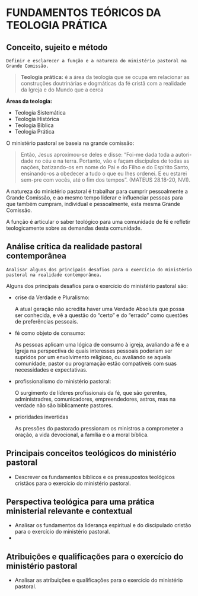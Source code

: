 # FUNDAMENTOS TEÓRICOS DA TEOLOGIA PRÁTICA


## Conceito, sujeito e método

	Definir e esclarecer a função e a natureza do ministério pastoral na Grande Comissão.

> **Teologia prática:**
> é a área da teologia que se ocupa em relacionar as construções doutrinárias e dogmáticas da fé cristã com a realidade da Igreja e do Mundo que a cerca

**Áreas da teologia:**

- Teologia Sistemática
- Teologia Histórica
- Teologia Bíblica
- Teologia Prática

O ministério pastoral se baseia na grande comissão:

> Então,  Jesus  aproximou-se  deles  e  disse:  “Foi-me  dada  toda  a  autori-dade  no  céu  e  na  terra.  Portanto,  vão  e  façam  discípulos  de  todas  as  nações, batizando-os em nome do Pai e do Filho e do Espírito Santo, ensinando-os a obedecer a tudo o que eu lhes ordenei. E eu estarei sem-pre com vocês, até o fim dos tempos”. (MATEUS 28.18-20, NVI).

A natureza do ministério pastoral é trabalhar para cumprir pessoalmente a Grande Comissão, e ao mesmo tempo liderar e influenciar pessoas para que também cumpram, individual e pessoalmente, esta mesma Grande Comissão.

A função é articular o saber teológico para uma comunidade de fé e refletir teologicamente sobre as demandas desta comunidade.


## Análise crítica da realidade pastoral contemporânea

	Analisar alguns dos principais desafios para o exercício do ministério pastoral na realidade contemporânea.
	
Alguns dos principais desafios para o exercício do ministério pastoral são:
- crise da Verdade e Pluralismo:

	A atual geração não acredita haver uma Verdade Absoluta que possa ser conhecida, e vê a questão do “certo” e do “errado” como questões de preferências pessoais.
	
- fé como objeto de consumo:

	As pessoas aplicam uma lógica de consumo à igreja, avaliando a fé e a Igreja na perspectiva de quais interesses pessoais poderiam ser supridos por um envolvimento religioso, ou avaliando se aquela comunidade, pastor ou programação estão compatíveis com suas necessidades e expectativas.
	
- profissionalismo do ministério pastoral:

	O surgimento de líderes profissionais da fé, que são gerentes, administradres, comunicadores, empreendedores, astros, mas na verdade não são biblicamente pastores.

- prioridades invertidas

	As pressões do pastorado pressionam os ministros a comprometer a oração, a vida devocional, a família e o a moral bíblica.


## Principais conceitos teológicos do ministério pastoral

- Descrever os fundamentos bíblicos e os pressupostos teológicos cristãos para o exercício do ministério pastoral.

## Perspectiva teológica para uma prática ministerial relevante e contextual
- Analisar os fundamentos da liderança espiritual e do discipulado cristão para o exercício do ministério pastoral.
- 

## Atribuições e qualificações para o exercício do ministério pastoral
- Analisar as atribuições e qualificações para o exercício do ministério pastoral. 
